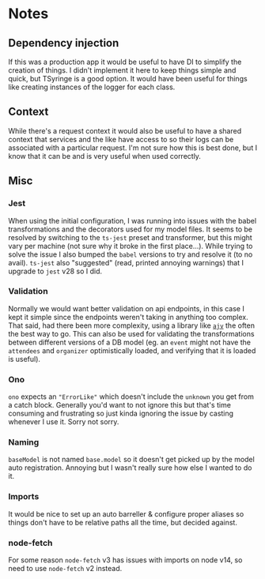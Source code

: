 # Notes

## Dependency injection

If this was a production app it would be useful to have DI to simplify the creation of things.
I didn't implement it here to keep things simple and quick, but TSyringe is a good option.
It would have been useful for things like creating instances of the logger for each class.

## Context

While there's a request context it would also be useful to have a shared context that services and the like have access to so their logs can be associated with a particular request. I'm not sure how this is best done, but I know that it can be and is very useful when used correctly.

## Misc

### Jest

When using the initial configuration, I was running into issues with the babel transformations and the decorators used for my model files. It seems to be resolved by switching to the `ts-jest` preset and transformer, but this might vary per machine (not sure why it broke in the first place...). While trying to solve the issue I also bumped the `babel` versions to try and resolve it (to no avail).
`ts-jest` also "suggested" (read, printed annoying warnings) that I upgrade to `jest` v28 so I did.

### Validation

Normally we would want better validation on api endpoints, in this case I kept it simple since the endpoints weren't taking in anything too complex. That said, had there been more complexity, using a library like [`ajv`](https://ajv.js.org/) the often the best way to go. This can also be used for validating the transformations between different versions of a DB model (eg. an `event` might not have the `attendees` and `organizer` optimistically loaded, and verifying that it is loaded is useful).

### Ono

`ono` expects an `"ErrorLike"` which doesn't include the `unknown` you get from a catch block. Generally you'd want to not ignore this but that's time consuming and frustrating so just kinda ignoring the issue by casting whenever I use it. Sorry not sorry.

### Naming

`baseModel` is not named `base.model` so it doesn't get picked up by the model auto registration. Annoying but I wasn't really sure how else I wanted to do it.

### Imports

It would be nice to set up an auto barreller & configure proper aliases so things don't have to be relative paths all the time, but decided against.

### node-fetch

For some reason `node-fetch` v3 has issues with imports on node v14, so need to use `node-fetch` v2 instead.
